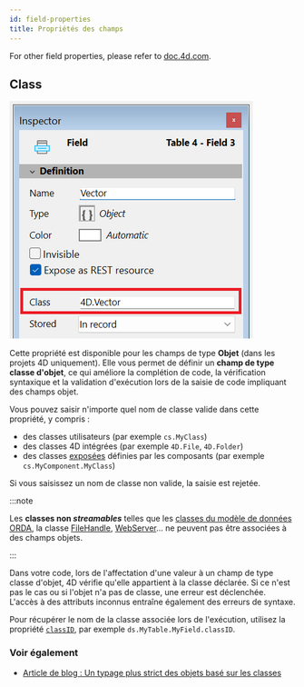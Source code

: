 ```yaml
---
id: field-properties
title: Propriétés des champs
---
```


For other field properties, please refer to [doc.4d.com](https://doc.4d.com/4Dv21/4D/21/Field-properties.300-7676763.en.html).

## Class

![](../assets/en/Develop/inspector-class.png)

Cette propriété est disponible pour les champs de type **Objet** (dans les projets 4D uniquement). Elle vous permet de définir un **champ de type classe d'objet**, ce qui améliore la complétion de code, la vérification syntaxique et la validation d'exécution lors de la saisie de code impliquant des champs objet.

Vous pouvez saisir n'importe quel nom de classe valide dans cette propriété, y compris :

- des classes utilisateurs (par exemple `cs.MyClass`)
- des classes 4D intégrées (par exemple `4D.File`, `4D.Folder`)
- des classes [exposées](../Extensions/develop-components.md#sharing-of-classes) définies par les composants (par exemple `cs.MyComponent.MyClass`)

Si vous saisissez un nom de classe non valide, la saisie est rejetée.

:::note

Les **classes non *streamables*** telles que les [classes du modèle de données ORDA](../ORDA/ordaClasses.md), la classe [FileHandle](../API/FileHandleClass.md), [WebServer](../API/WebServerClass.md)... ne peuvent pas être associées à des champs objets.

:::

Dans votre code, lors de l'affectation d'une valeur à un champ de type classe d'objet, 4D vérifie qu'elle appartient à la classe déclarée. Si ce n'est pas le cas ou si l'objet n'a pas de classe, une erreur est déclenchée. L'accès à des attributs inconnus entraîne également des erreurs de syntaxe.

Pour récupérer le nom de la classe associée lors de l'exécution, utilisez la propriété [`classID`](../API/DataClassClass.md#attributename), par exemple `ds.MyTable.MyField.classID`.

### Voir également

- [Article de blog : Un typage plus strict des objets basé sur les classes](https://blog.4d.com/stricter-class-based-typing-for-objects/)


